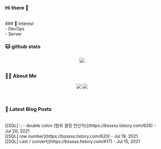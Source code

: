 
### Hi there 👋
<br>
### 📖   Interest   <br>
     - DevOps   <br>
     - Server  

###  🐱 github stats  

<div id="main" align="center">
    <img src="https://github-readme-stats.vercel.app/api?username=qpyu66&hide=stars,contribs&count_private=true&show_icons=true"
        style="height: auto; margin-left: 20px; margin-right: 20px; padding: 10px;"/>
</div>

###  💁‍♀️ About Me  
<p align="center">
    <a href="https://bsssss.tistory.com/"><img src="https://img.shields.io/badge/Blog-FF5722?style=flat-square&logo=Blogger&logoColor=white"/></a>
    <a href="mailto:qpyu66@gmail.com"><img src="https://img.shields.io/badge/Gmail-d14836?style=flat-square&logo=Gmail&logoColor=white&link=qpyu66@gmail.com"/></a>
</p>

<br>

### 📕 Latest Blog Posts   
<br>
[[SQL] :: - double colon (범위 결정 연산자)](https://bsssss.tistory.com/626) - Jul 20, 2021<br>
[[SQL] row number](https://bsssss.tistory.com/620) - Jul 19, 2021<br>
[[SQL] cast / convert](https://bsssss.tistory.com/617) - Jul 15, 2021<br>
